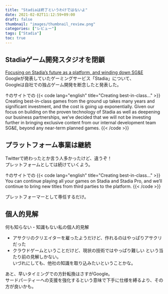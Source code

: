 ```yaml
---
title: "Stadiaは終了というわけではないよ"
date: 2021-02-02T11:12:59+09:00
draft: false
thumbnail: "images/thumbnail_review.png"
categories: ["レビュー"]
tags: ["Stadia"]
toc: true
---
```


## Stadiaゲーム開発スタジオを閉鎖
[Focusing on Stadia’s future as a platform, and winding down SG&E](https://blog.google/products/stadia/focusing-on-stadias-future-as-a-platform-and-winding-down-sge/)  
Googleが発表していたゲーミングサービス「Stadia」について、  
Googleは自社での独占ゲーム開発を断念したと発表した。  

↑のサイトでの
{{< code lang="english" title="Creating best-in-class..." >}}
Creating best-in-class games from the ground up takes many years and significant investment, and the cost is going up exponentially. Given our focus on building on the proven technology of Stadia as well as deepening our business partnerships, we’ve decided that we will not be investing further in bringing exclusive content from our internal development team SG&E, beyond any near-term planned games.
{{< /code >}}

## プラットフォーム事業は継続
Twitterで終わったとか言う人多かったけど、違うぞ！  
プレットフォームとしては続けていくよう。  
  
↑のサイトでの
{{< code lang="english" title="Creating best-in-class..." >}}
You can continue playing all your games on Stadia and Stadia Pro, and we’ll continue to bring new titles from third parties to the platform. 
{{< /code >}}

プレットフォーマーとして専任するだけ。  
  

## 個人的見解
何も知らない・知識もない私の個人的見解  
- アサクリのクリエイターを雇ったようだけど、作れるのはやっぱりアサクリだった
- クラウドゲームということだけど、現状の技術ではやっぱり難しい
という当たり前の見解しかない。  
いづれにしても、他社の知識を取り込みたいということかな。  
  
あと、早いタイミングでの方針転換はさすがGoogle。  
サードパーティーへの支援を強化するという意味で下手に仕様を縛るより、その方が良いかも。  
  

